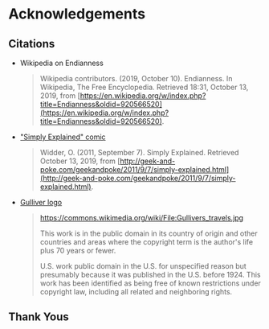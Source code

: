 # Acknowledgements

## Citations 

- Wikipedia on Endianness
  
  > Wikipedia contributors. (2019, October 10). Endianness. In Wikipedia, The Free Encyclopedia. Retrieved 18:31, October 13, 2019, from [https://en.wikipedia.org/w/index.php?title=Endianness&oldid=920566520](https://en.wikipedia.org/w/index.php?title=Endianness&oldid=920566520).


- ["Simply Explained" comic](http://geek-and-poke.com/geekandpoke/2011/9/7/simply-explained.html)

  > Widder, O. (2011, September 7). Simply Explained. Retrieved October 13, 2019, from [http://geek-and-poke.com/geekandpoke/2011/9/7/simply-explained.html](http://geek-and-poke.com/geekandpoke/2011/9/7/simply-explained.html).


- [Gulliver logo](https://commons.wikimedia.org/wiki/File:Gullivers_travels.jpg)
  
  > https://commons.wikimedia.org/wiki/File:Gullivers_travels.jpg
  >
  > This work is in the public domain in its country of origin and other countries and areas where the copyright term is the author's life plus 70 years or fewer. 
  >
  > U.S. work public domain in the U.S. for unspecified reason but presumably because it was published in the U.S. before 1924.
  > This work has been identified as being free of known restrictions under copyright law, including all related and neighboring rights.

## Thank Yous